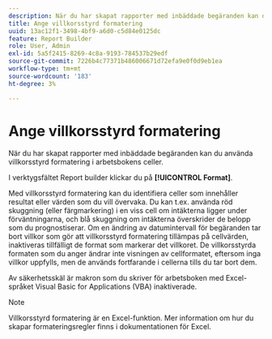 ```yaml
---
description: När du har skapat rapporter med inbäddade begäranden kan du använda villkorsstyrd formatering i arbetsbokens celler.
title: Ange villkorsstyrd formatering
uuid: 13ac12f1-3498-4bf9-a6d0-c5d84e0125dc
feature: Report Builder
role: User, Admin
exl-id: 5a5f2415-8269-4c8a-9193-784537b29edf
source-git-commit: 7226b4c77371b486006671d72efa9e0f0d9eb1ea
workflow-type: tm+mt
source-wordcount: '183'
ht-degree: 3%

---
```


# Ange villkorsstyrd formatering

När du har skapat rapporter med inbäddade begäranden kan du använda villkorsstyrd formatering i arbetsbokens celler.

I verktygsfältet Report builder klickar du på **[!UICONTROL Format]**.

Med villkorsstyrd formatering kan du identifiera celler som innehåller resultat eller värden som du vill övervaka. Du kan t.ex. använda röd skuggning (eller färgmarkering) i en viss cell om intäkterna ligger under förväntningarna, och blå skuggning om intäkterna överskrider de belopp som du prognostiserar. Om en ändring av datumintervall för begäranden tar bort villkor som gör att villkorsstyrd formatering tillämpas på cellvärden, inaktiveras tillfälligt de format som markerar det villkoret. De villkorsstyrda formaten som du anger ändrar inte visningen av cellformatet, eftersom inga villkor uppfylls, men de används fortfarande i cellerna tills du tar bort dem.

Av säkerhetsskäl är makron som du skriver för arbetsboken med Excel-språket Visual Basic for Applications (VBA) inaktiverade.

>[!NOTE]
>
>Villkorsstyrd formatering är en Excel-funktion. Mer information om hur du skapar formateringsregler finns i dokumentationen för Excel.
